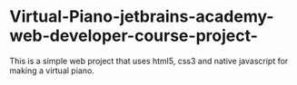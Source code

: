# Virtual-Piano-jetbrains-academy-web-developer-course-project-
This is a simple web project that uses html5, css3 and native javascript for making a virtual piano.
